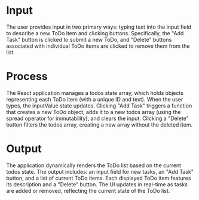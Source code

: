 # Input
The user provides input in two primary ways: typing text into the input field to describe a new ToDo item and clicking buttons. Specifically, the "Add Task" button is clicked to submit a new ToDo, and "Delete" buttons associated with individual ToDo items are clicked to remove them from the list.

# Process
The React application manages a todos state array, which holds objects representing each ToDo item (with a unique ID and text). When the user types, the inputValue state updates. Clicking "Add Task" triggers a function that creates a new ToDo object, adds it to a new todos array (using the spread operator for immutability), and clears the input. Clicking a "Delete" button filters the todos array, creating a new array without the deleted item.

# Output
The application dynamically renders the ToDo list based on the current todos state. The output includes: an input field for new tasks, an "Add Task" button, and a list of current ToDo items. Each displayed ToDo item features its description and a "Delete" button. The UI updates in real-time as tasks are added or removed, reflecting the current state of the ToDo list.